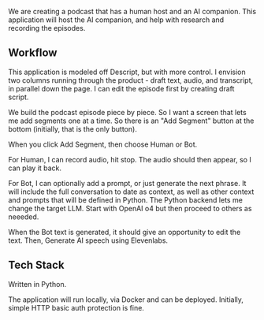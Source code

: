 We are creating a podcast that has a human host and an AI companion. This application will host the AI companion, and help with research and recording the episodes.

## Workflow

This application is modeled off Descript, but with more control. I envision two columns running through the product - draft text, audio, and transcript, in parallel down the page. I can edit the episode first by creating draft script.

We build the podcast episode piece by piece. So I want a screen that lets me add segments one at a time. So there is an "Add Segment" button at the bottom (initially, that is the only button).

When you click Add Segment, then choose Human or Bot.

For Human, I can record audio, hit stop. The audio should then appear, so I can play it back.

For Bot, I can optionally add a prompt, or just generate the next phrase. It will include the full conversation to date as context, as well as other context and prompts that will be defined in Python. The Python backend lets me change the target LLM. Start with OpenAI o4 but then proceed to others as neeeded.

When the Bot text is generated, it should give an opportunity to edit the text. Then, Generate AI speech using Elevenlabs.


## Tech Stack 

Written in Python.

The application will run locally, via Docker and can be deployed. Initially, simple HTTP basic auth protection is fine.

